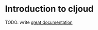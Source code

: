# Introduction to cljoud

TODO: write [great documentation](http://jacobian.org/writing/what-to-write/)
